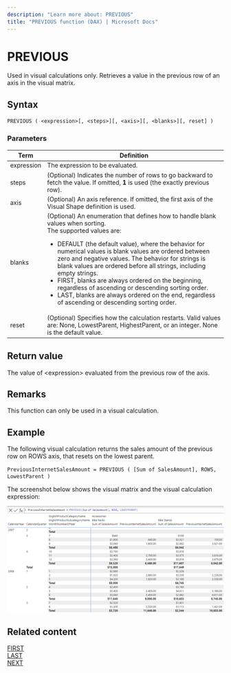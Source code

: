 ```yaml
---
description: "Learn more about: PREVIOUS"
title: "PREVIOUS function (DAX) | Microsoft Docs"
---
```


# PREVIOUS

Used in visual calculations only. Retrieves a value in the previous row of an axis in the visual matrix.
  
## Syntax  
  
```dax
PREVIOUS ( <expression>[, <steps>][, <axis>][, <blanks>][, reset] )
```
  
### Parameters  
  
|Term|Definition|  
|--------|--------------|  
|expression| The expression to be evaluated.|
|steps| (Optional) Indicates the number of rows to go backward to fetch the value. If omitted, **1** is used (the exactly previous row).|
|axis|(Optional) An axis reference. If omitted, the first axis of the Visual Shape definition is used.|
|blanks|(Optional) An enumeration that defines how to handle blank values when sorting. </br>The supported values are:<ul><li>DEFAULT (the default value), where the behavior for numerical values is blank values are ordered between zero and negative values. The behavior for strings is blank values are ordered before all strings, including empty strings.</li><li>FIRST, blanks are always ordered on the beginning, regardless of ascending or descending sorting order.</li><li>LAST, blanks are always ordered on the end, regardless of ascending or descending sorting order. </li></ul>|
|reset|(Optional) Specifies how the calculation restarts. Valid values are: None, LowestParent, HighestParent, or an integer. None is the default value.|


## Return value

The value of \<expression> evaluated from the previous row of the axis.
  
## Remarks

This function can only be used in a visual calculation.

## Example

The following visual calculation returns the sales amount of the previous row on ROWS axis, that resets on the lowest parent. 
  
```dax
PreviousInternetSalesAmount = PREVIOUS ( [Sum of SalesAmount], ROWS, LowestParent )
```

The screenshot below shows the visual matrix and the visual calculation expression:

![DAX visual calculation](media/dax-queries/dax-visualcalc-previous.png)

## Related content

[FIRST](first-function-dax.md)  
[LAST](last-function-dax.md)  
[NEXT](next-function-dax.md)
